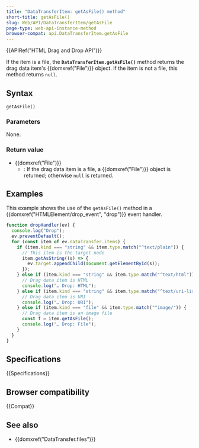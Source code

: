 ```yaml
---
title: "DataTransferItem: getAsFile() method"
short-title: getAsFile()
slug: Web/API/DataTransferItem/getAsFile
page-type: web-api-instance-method
browser-compat: api.DataTransferItem.getAsFile
---
```


{{APIRef("HTML Drag and Drop API")}}

If the item is a file, the **`DataTransferItem.getAsFile()`** method returns the drag data item's {{domxref("File")}} object.
If the item is not a file, this method returns `null`.

## Syntax

```js-nolint
getAsFile()
```

### Parameters

None.

### Return value

- {{domxref("File")}}
  - : If the drag data item is a file, a {{domxref("File")}} object is returned; otherwise `null` is returned.

## Examples

This example shows the use of the `getAsFile()` method in a {{domxref("HTMLElement/drop_event", "drop")}} event handler.

```js
function dropHandler(ev) {
  console.log("Drop");
  ev.preventDefault();
  for (const item of ev.dataTransfer.items) {
    if (item.kind === "string" && item.type.match("^text/plain")) {
      // This item is the target node
      item.getAsString((s) => {
        ev.target.appendChild(document.getElementById(s));
      });
    } else if (item.kind === "string" && item.type.match("^text/html")) {
      // Drag data item is HTML
      console.log("… Drop: HTML");
    } else if (item.kind === "string" && item.type.match("^text/uri-list")) {
      // Drag data item is URI
      console.log("… Drop: URI");
    } else if (item.kind === "file" && item.type.match("^image/")) {
      // Drag data item is an image file
      const f = item.getAsFile();
      console.log("… Drop: File");
    }
  }
}
```

## Specifications

{{Specifications}}

## Browser compatibility

{{Compat}}

## See also

- {{domxref("DataTransfer.files")}}
